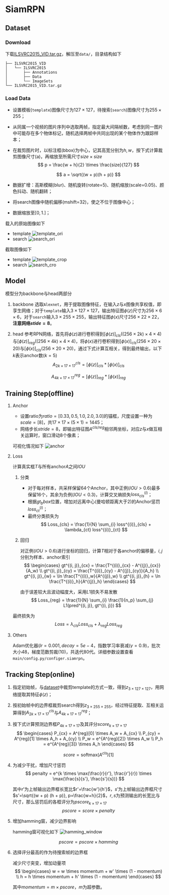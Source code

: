 # SiamRPN

## Dataset

### Download

下载[ILSVRC2015_VID.tar.gz](http://bvisionweb1.cs.unc.edu/ilsvrc2015/ILSVRC2015_VID.tar.gz)，解压至`data/`，目录结构如下
```
├── ILSVRC2015_VID
│   └── ILSVRC2015
│       ├── Annotations
│       ├── Data
│       └── ImageSets
└── ILSVRC2015_VID.tar.gz
```

### Load Data

- 设置模板(`template`)图像尺寸为$127 \times 127$，待搜索(`search`)图像尺寸为$255 \times 255$；
- 从同属一个视频的图片序列中选取两帧，指定最大间隔帧数，考虑到同一图片中可能存在多个物体标记，随机选择两帧中共同出现的某个物体作为跟踪样本；
- 在裁剪图片时，以标注框(bbox)为中心，记其高宽分别为$h, w$，按下式计算裁剪图像尺寸(a)，再缩放至所需尺寸$size \times size$
    $$ p = \frac{w + h}{2} \times \frac{size}{127} $$
    
    $$ a = \sqrt{(w + p)(h + p)} $$

- 数据扩增：高斯模糊(blur)、随机旋转(rotate=5)、随机缩放(scale=0.05)、颜色抖动、随机翻转；
- 将search图像中随机偏移(mshift=32)，使之不位于图像中心；
- 数据缩放至$[0, 1.]$；

载入的原始图像如下
- template
    ![template_ori](../image/template_ori.jpg)
- search
    ![search_ori](../image/search_ori.jpg)

截取图像如下
- template
    ![template_crop](../image/template_crop.jpg)
- search
    ![search_cro](../image/search_crop.jpg)

## Model

模型分为backbone与head两部分
1. backbone
    选取`Alexnet`，用于提取图像特征，在输入$z$与$x$图像共享权值，即孪生网络；对于`template`输入$3 \times 127 \times 127$，输出特征图$\phi(z)$尺寸为$256 \times 6 \times 6$，对于`search`输入$3 \times 255 \times 255$，输出特征图$\phi(x)$尺寸$256 \times 22 \times 22$，**注意网络$stide=8$**。

2. head
    参考RPN网络，首先将$\phi(z)$进行卷积得到$[\phi(z)]_{cls}$($(256\times 2k) \times 4 \times 4$)与$[\phi(z)]_{reg}$($(256\times 4k) \times 4 \times 4$)，将$\phi(x)$进行卷积得到$[\phi(x)]_{cls}$($256 \times 20 \times 20$)与$[\phi(x)]_{cls}$($256 \times 20 \times 20$)，通过下式计算互相关，得到最终输出，以下$k$表示anchor数($k=5$)
    $$ A^{cls}_{2k \times 17 \times 17} = [\phi(z)]_{cls} * [\phi(x)]_{cls} $$

    $$ A^{reg}_{4k \times 17 \times 17} = [\phi(z)]_{reg} * [\phi(x)]_{reg} $$

## Training Step(offline)

1. Anchor

    - 设置ratio为$ratio=[0.33, 0.5, 1.0, 2.0, 3.0]$的锚框，尺度设置一种为$scale=[8]$，共$17 \times 17 \times(5 \times 1) = 1445$；
    - 网络步长$stride=8$，即输出特征图$A^{cls/reg}$相邻两坐标，对应$z$与$x$做互相关运算时，窗口滑动$8$个像素；

    可视化情况如下
    ![anchor](../image/anchor.jpg)

2. Loss

    计算真实框$T$与所有anchor$A$之间$IOU$

    1. 分类

        - 对于每对样本，共采样保留$64$个Anchor，其中正例($IOU>0.6$)最多保留$16$个，其余为负例($IOU<0.3$)，计算交叉熵损失$loss^{(i)}_{cls}$；
        - 根据$gt_bbox$位置，增加对远离中心(曼哈顿距离大于$2$)的Anchor惩罚$loss^{(i)}_{ct}$；
        - 最终分类损失为
            $$ Loss_{cls} = \frac{1}{N} \sum_{i} loss^{(i)}_{cls} + \lambda_{ct} loss^{(i)}_{ct} $$

    2. 回归

        对正例($IOU > 0.6$)进行坐标的回归，计算$T$相对于各anchor的偏移量，$i,j$分别为样本、anchor索引
        $$
        \begin{cases}
            gt^{(i, j)}_{cx} = \frac{T^{(i)}_{cx} - A^{(j)}_{cx}}{A_w} \\
            gt^{(i, j)}_{cy} = \frac{T^{(i)}_{cy} - A^{(j)}_{cy}}{A_h} \\
            gt^{(i, j)}_{w}  = \ln \frac{T^{(i)}_w}{A^{(j)}_w} \\
            gt^{(i, j)}_{h}  = \ln \frac{T^{(i)}_h}{A^{(j)}_h}
        \end{cases}
        $$
        
        由于误差较大且波动幅度大，采用$L1$损失不易发散
        $$ Loss_{reg} = \frac{1}{N} \sum_{i} \frac{1}{n_p} \sum_{j} L1(pred^{(i, j)}, gt^{(i, j)}) $$

    最终损失为
    $$ Loss = \lambda_{cls} Loss_{cls} + \lambda_{reg} Loss_{reg} $$

3. Others

    Adam优化器($lr=0.001, decay=5e-4$，指数学习率衰减($\gamma=0.9$)，批次大小$48$，梯度范数剪裁($10$)，共迭代$80$代。详细参数设置查看`main/config.py/configer.siamrpn`。

## Tracking Step(online)

1. 指定初始帧，与[dataset](#dataset)中裁剪template的方式一致，得到$z_{3 \times 127 \times 127}$，用网络提取其特征$\phi(z)$；
2. 按初始帧中的边界框裁剪search得到$z_{3 \times 255 \times 255}$，经过特征提取、互相关运算得到$A^{cls}_{2k \times 17 \times 17}$与$A^{reg}_{4k \times 17 \times 17}$；
3. 按下式计算预测边界框$P_{4k \times 17 \times 17}$及其评分$score_{k \times 17 \times 17}$
    $$
    \begin{cases}
    P_{cx} = A^{reg}[0] \times A_w + A_{cx} \\
    P_{cy} = A^{reg}[1] \times A_h + A_{cy} \\
    P_w = e^{A^{reg}[2]} \times A_w \\
    P_h = e^{A^{reg}[3]} \times A_h 
    \end{cases}
    $$

    $$ score = \text{softmax} (A^{cls}) [1] $$

4. 为减少干扰，增加尺寸惩罚
    $$ penalty = e^{k \times \max(\frac{r}{r'}, \frac{r'}{r}) \times \max(\frac{s}{s'}, \frac{s'}{s})} $$    

    其中$r'$为上帧输出边界框长宽比$r'=\frac{w'}{h'}$，$s'$为上帧输出边界框尺寸$s'=\sqrt{(w + p) (h + p)}, p=\frac{w+h}{2}$，$r,s$为预测输出的长宽比与尺寸，那么惩罚后的各框评分为$pscore_{k \times 17 \times 17}$
    $$ pscore = score \times penalty $$

5. 增加hamming窗，减少边界影响

    hamming窗可视化如下
    ![hamming_window](../image/hamming_window.png)

    $$ pscore = pscore \times hamming $$

6. 选择评分最高的作为待搜索帧的边界框

    减少尺寸突变，增加动量项
    $$
    \begin{cases}
        w = w \times momentum + w' \times (1 - momentum) \\
        h = h \times momentum + h' \times (1 - momentum)
    \end{cases}
    $$

    其中$momentum = m \times pscore$，$m$为超参数。